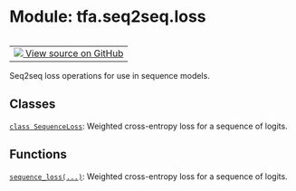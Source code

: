 <div itemscope itemtype="http://developers.google.com/ReferenceObject">
<meta itemprop="name" content="tfa.seq2seq.loss" />
<meta itemprop="path" content="Stable" />
</div>

# Module: tfa.seq2seq.loss


<table class="tfo-notebook-buttons tfo-api" align="left">

<td>
  <a target="_blank" href="https://github.com/tensorflow/addons/tree/r0.5/tensorflow_addons/seq2seq/loss.py">
    <img src="https://www.tensorflow.org/images/GitHub-Mark-32px.png" />
    View source on GitHub
  </a>
</td></table>



Seq2seq loss operations for use in sequence models.

<!-- Placeholder for "Used in" -->


## Classes

[`class SequenceLoss`](../../tfa/seq2seq/SequenceLoss.md): Weighted cross-entropy loss for a sequence of logits.

## Functions

[`sequence_loss(...)`](../../tfa/seq2seq/sequence_loss.md): Weighted cross-entropy loss for a sequence of logits.

